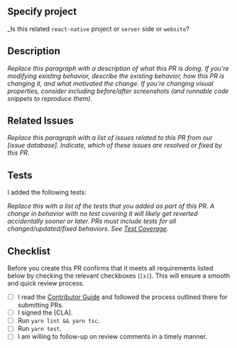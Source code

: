 ## Specify project
_Is this related `react-native` project or `server` side or `website`?

## Description

_Replace this paragraph with a description of what this PR is doing. If you're modifying existing behavior, describe the existing behavior, how this PR is changing it, and what motivated the change. If you're changing visual properties, consider including before/after screenshots (and runnable code snippets to reproduce them)._

## Related Issues

_Replace this paragraph with a list of issues related to this PR from our [issue database]. Indicate, which of these issues are resolved or fixed by this PR._

## Tests

I added the following tests:

_Replace this with a list of the tests that you added as part of this PR. A change in behavior with no test covering it
will likely get reverted accidentally sooner or later. PRs must include tests for all changed/updated/fixed behaviors. See [Test Coverage](https://codecov.io/gh/dooboolab/hackatalk)._

## Checklist

Before you create this PR confirms that it meets all requirements listed below by checking the relevant checkboxes (`[x]`). This will ensure a smooth and quick review process.

- [ ] I read the [Contributor Guide](https://github.com/dooboolab/hackatalk/blob/master/CONTRIBUTING.md) and followed the process outlined there for submitting PRs.
- [ ] I signed the [CLA].
- [ ] Run `yarn lint && yarn tsc`.
- [ ] Run `yarn test`.
- [ ] I am willing to follow-up on review comments in a timely manner.
